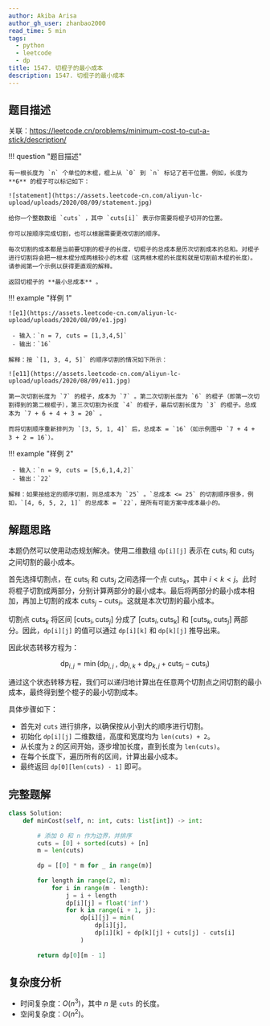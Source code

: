 ```yaml
---
author: Akiba Arisa
author_gh_user: zhanbao2000
read_time: 5 min
tags:
  - python
  - leetcode
  - dp
title: 1547. 切棍子的最小成本
description: 1547. 切棍子的最小成本
---
```


## 题目描述

关联：https://leetcode.cn/problems/minimum-cost-to-cut-a-stick/description/

!!! question "题目描述"

    有一根长度为 `n` 个单位的木棍，棍上从 `0` 到 `n` 标记了若干位置。例如，长度为 **6** 的棍子可以标记如下：
    
    ![statement](https://assets.leetcode-cn.com/aliyun-lc-upload/uploads/2020/08/09/statement.jpg)
    
    给你一个整数数组 `cuts` ，其中 `cuts[i]` 表示你需要将棍子切开的位置。
    
    你可以按顺序完成切割，也可以根据需要更改切割的顺序。
    
    每次切割的成本都是当前要切割的棍子的长度，切棍子的总成本是历次切割成本的总和。对棍子进行切割将会把一根木棍分成两根较小的木棍（这两根木棍的长度和就是切割前木棍的长度）。请参阅第一个示例以获得更直观的解释。
    
    返回切棍子的 **最小总成本** 。

!!! example "样例 1"
    
    ![e1](https://assets.leetcode-cn.com/aliyun-lc-upload/uploads/2020/08/09/e1.jpg)
    
     - 输入：`n = 7, cuts = [1,3,4,5]`
     - 输出：`16`
    
    解释：按 `[1, 3, 4, 5]` 的顺序切割的情况如下所示：
    
    ![e11](https://assets.leetcode-cn.com/aliyun-lc-upload/uploads/2020/08/09/e11.jpg)
    
    第一次切割长度为 `7` 的棍子，成本为 `7` 。第二次切割长度为 `6` 的棍子（即第一次切割得到的第二根棍子），第三次切割为长度 `4` 的棍子，最后切割长度为 `3` 的棍子。总成本为 `7 + 6 + 4 + 3 = 20` 。
    
    而将切割顺序重新排列为 `[3, 5, 1, 4]` 后，总成本 = `16`（如示例图中 `7 + 4 + 3 + 2 = 16`）。

!!! example "样例 2"

     - 输入：`n = 9, cuts = [5,6,1,4,2]`
     - 输出：`22`
    
    解释：如果按给定的顺序切割，则总成本为 `25` 。`总成本 <= 25` 的切割顺序很多，例如，`[4, 6, 5, 2, 1]` 的总成本 = `22`，是所有可能方案中成本最小的。

## 解题思路

本题仍然可以使用动态规划解决。使用二维数组 `dp[i][j]` 表示在 $\text{cuts}_i$ 和 $\text{cuts}_j$ 之间切割的最小成本。

首先选择切割点，在 $\text{cuts}_i$ 和 $\text{cuts}_j$ 之间选择一个点 $\text{cuts}_k$，其中 $i < k < j$。此时将棍子切割成两部分，分别计算两部分的最小成本。最后将两部分的最小成本相加，再加上切割的成本 $\text{cuts}_j - \text{cuts}_i$。这就是本次切割的最小成本。

切割点 $\text{cuts}_k$ 将区间 $\left[ \text{cuts}_i, \text{cuts}_j \right]$ 分成了 $\left[ \text{cuts}_i, \text{cuts}_k \right]$ 和 $\left[ \text{cuts}_k, \text{cuts}_j \right]$ 两部分。因此，`dp[i][j]` 的值可以通过 `dp[i][k]` 和 `dp[k][j]` 推导出来。

因此状态转移方程为：

$$
\text{dp}_{i,j} = \min(\text{dp}_{i,j} \ ,\ \text{dp}_{i,k} + \text{dp}_{k,j} + \text{cuts}_j - \text{cuts}_i)
$$

通过这个状态转移方程，我们可以递归地计算出在任意两个切割点之间切割的最小成本，最终得到整个棍子的最小切割成本。

具体步骤如下：

 - 首先对 `cuts` 进行排序，以确保按从小到大的顺序进行切割。
 - 初始化 `dp[i][j]` 二维数组，高度和宽度均为 `len(cuts) + 2`。
 - 从长度为 `2` 的区间开始，逐步增加长度，直到长度为 `len(cuts)`。
 - 在每个长度下，遍历所有的区间，计算出最小成本。
 - 最终返回 `dp[0][len(cuts) - 1]` 即可。

## 完整题解

```python
class Solution:
    def minCost(self, n: int, cuts: list[int]) -> int:
   
        # 添加 0 和 n 作为边界，并排序
        cuts = [0] + sorted(cuts) + [n]
        m = len(cuts)
        
        dp = [[0] * m for _ in range(m)]
        
        for length in range(2, m):
            for i in range(m - length):
                j = i + length
                dp[i][j] = float('inf')
                for k in range(i + 1, j):
                    dp[i][j] = min(
                        dp[i][j],
                        dp[i][k] + dp[k][j] + cuts[j] - cuts[i]
                    )
        
        return dp[0][m - 1]
```

## 复杂度分析

 - 时间复杂度：$O(n^3)$，其中 $n$ 是 `cuts` 的长度。
 - 空间复杂度：$O(n^2)$。
